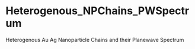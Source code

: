 # Heterogenous_NPChains_PWSpectrum
Heterogenous Au Ag Nanoparticle Chains and their Planewave Spectrum
